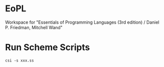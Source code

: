 # EoPL
Workspace for "Essentials of Programming Languages (3rd edition) / Daniel P. Friedman, Mitchell Wand"


# Run Scheme Scripts

```
csi -s xxx.ss
```
